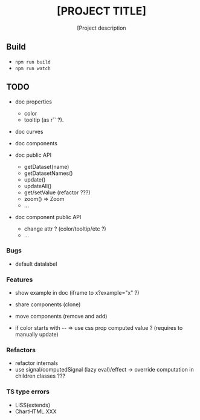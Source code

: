<div align="center">
  <h1>[PROJECT TITLE]</h1>

  <p>[Project description</p>
</div>

## Build

- `npm run build`
- `npm run watch`

## TODO

- doc properties
  - color
  - tooltip (as r`` ?).

- doc curves

- doc components

- doc public API
  - getDataset(name)
  - getDatasetNames()
  - update()
  - updateAll()
  - get/setValue (refactor ???)
  - zoom() => Zoom
  - ...
- doc component public API
  - change attr ? (color/tooltip/etc ?)
  - ...

### Bugs

- default datalabel

### Features

- show example in doc (iframe to x?example="x" ?)

- share components (clone)
- move  components (remove and add)

- if color starts with -- => use css prop computed value ? (requires to manually update)

### Refactors

- refactor internals
- use signal/computedSignal (lazy eval)/effect
  -> override computation in children classes ???

### TS type errors

- LISS(extends)
- ChartHTML.XXX